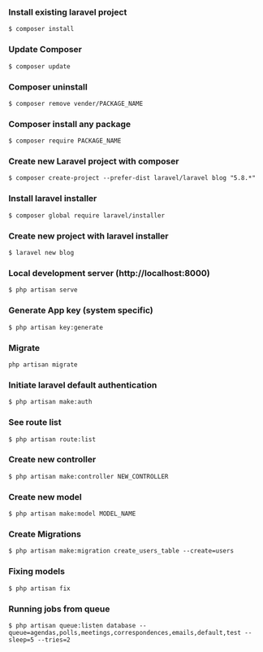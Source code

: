 ### Install existing laravel project
```
$ composer install
```

### Update Composer
```
$ composer update
```

### Composer uninstall
```
$ composer remove vender/PACKAGE_NAME
```

### Composer install any package
```
$ composer require PACKAGE_NAME
```

### Create new Laravel project with composer
```
$ composer create-project --prefer-dist laravel/laravel blog "5.8.*"
```

### Install laravel installer
```
$ composer global require laravel/installer
```

### Create new project with laravel installer
```
$ laravel new blog
```


### Local development server (http://localhost:8000)
```
$ php artisan serve
```

### Generate App key (system specific)
```
$ php artisan key:generate
```

### Migrate
```
php artisan migrate
```

### Initiate laravel default authentication
```
$ php artisan make:auth
```

### See route list
```
$ php artisan route:list
```

### Create new controller
```
$ php artisan make:controller NEW_CONTROLLER
```

### Create new model
```
$ php artisan make:model MODEL_NAME
```

### Create Migrations
```
$ php artisan make:migration create_users_table --create=users
```

### Fixing models
```
$ php artisan fix
```

### Running jobs from queue
```
$ php artisan queue:listen database --queue=agendas,polls,meetings,correspondences,emails,default,test --sleep=5 --tries=2
```
